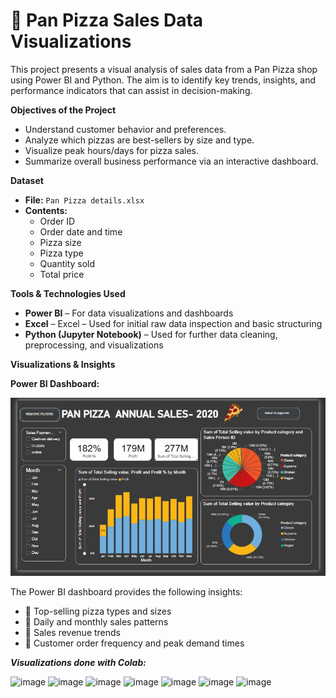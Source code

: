 # 🍕 Pan Pizza Sales Data Visualizations

This project presents a visual analysis of sales data from a Pan Pizza shop using Power BI and Python. The aim is to identify key trends, insights, and performance indicators that can assist in decision-making.

**Objectives of the Project**
- Understand customer behavior and preferences.
- Analyze which pizzas are best-sellers by size and type.
- Visualize peak hours/days for pizza sales.
- Summarize overall business performance via an interactive dashboard.

**Dataset**

- **File:** `Pan Pizza details.xlsx`
- **Contents:**
  - Order ID
  - Order date and time
  - Pizza size
  - Pizza type
  - Quantity sold
  - Total price

**Tools & Technologies Used**

- **Power BI** – For data visualizations and dashboards
- **Excel** – Excel – Used for initial raw data inspection and basic structuring
- **Python (Jupyter Notebook)** – Used for further data cleaning, preprocessing, and visualizations
  
 **Visualizations & Insights**

**Power BI Dashboard:**

![Power BI Dashboard](PAn%20piza%20dashboard.JPG)

The Power BI dashboard provides the following insights:
- 🔸 Top-selling pizza types and sizes
- 🔸 Daily and monthly sales patterns
- 🔸 Sales revenue trends
- 🔸 Customer order frequency and peak demand times

**_Visualizations done with Colab:_**

![image](https://github.com/user-attachments/assets/2fc71a3e-431f-42f7-acdc-a9ba7caaea4c)
![image](https://github.com/user-attachments/assets/2a4866d2-8538-4dd2-aa4c-bedaf9790630)
![image](https://github.com/user-attachments/assets/557c72a6-f46f-433d-8da2-78a5c57884b0)
![image](https://github.com/user-attachments/assets/d4f1afd1-cd4d-4149-982b-7165aaab0cde)
![image](https://github.com/user-attachments/assets/fca868b2-a650-4bcd-a156-129ae2f5358e)
![image](https://github.com/user-attachments/assets/3aaaf0f6-2dd4-4f34-99fe-5d57b0ab86a5)
![image](https://github.com/user-attachments/assets/993536ff-df72-47b1-9fc5-6b4be7062a01)




